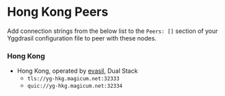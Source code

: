 # Hong Kong Peers

Add connection strings from the below list to the `Peers: []` section of your
Yggdrasil configuration file to peer with these nodes.

### Hong Kong

* Hong Kong, operated by [evasil](https://github.com/evasil/), Dual Stack
  * `tls://yg-hkg.magicum.net:32333`
  * `quic://yg-hkg.magicum.net:32334`
